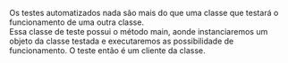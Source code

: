 Os testes automatizados nada são mais do que uma classe que testará o funcionamento de uma outra classe.<br>
Essa classe de teste possui o método main, aonde instanciaremos um objeto da classe testada e executaremos as possibilidade de funcionamento. O teste então é um cliente da classe.